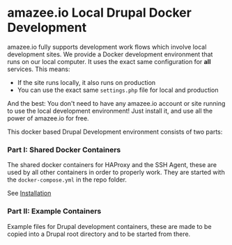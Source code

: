 # amazee.io Local Drupal Docker Development

amazee.io fully supports development work flows which involve local development sites. We provide a Docker development environment that runs on our local computer.
It uses the exact same configuration for **all** services. This means:
 - If the site runs locally, it also runs on production
 - You can use the exact same `settings.php` file for local and production

And the best: You don't need to have any amazee.io account or site running to use the local development environment! Just install it, and use all the power of amazee.io for free.

This docker based Drupal Development environment consists of two parts:

### Part I: Shared Docker Containers

The shared docker containers for HAProxy and the SSH Agent, these are used by all other containers in order to properly work. They are started with the `docker-compose.yml` in the repo folder.

See [Installation](./docker_installation.md)

### Part II: Example Containers
Example files for Drupal development containers, these are made to be copied into a Drupal root directory and to be started from there.